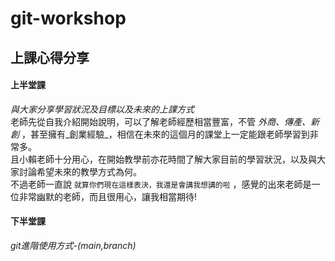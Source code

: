# git-workshop

## 上課心得分享
#### 上半堂課
*與大家分享學習狀況及目標以及未來的上課方式*
<br>
老師先從自我介紹開始說明，可以了解老師經歷相當豐富，不管 _外商、傳產、新創_ ，甚至擁有_創業經驗_，相信在未來的這個月的課堂上一定能跟老師學習到非常多。
<br>
且小賴老師十分用心，在開始教學前亦花時間了解大家目前的學習狀況，以及與大家討論希望未來的教學方式為何。
<br>
不過老師一直說 `就算你們現在這樣表決，我還是會講我想講的啦` ，感覺的出來老師是一位非常幽默的老師，而且很用心，讓我相當期待!
<br>








#### 下半堂課
*git進階使用方式-(main,branch)*